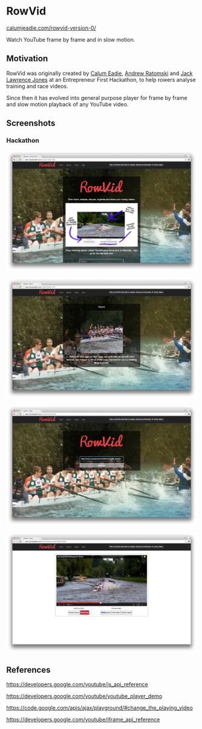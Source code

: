 RowVid
======

[calumjeadie.com/rowvid-version-0/](http://calumjeadie.com/rowvid-version-0/)

Watch YouTube frame by frame and in slow motion.

Motivation
----------

RowVid was originally created by [Calum Eadie](https://twitter.com/CalumJEadie), [Andrew Ratomski](https://twitter.com/AHTomski) and [Jack Lawrence Jones](https://twitter.com/busterlj) at an Entrepreneur First Hackathon, to help rowers analyse training and race videos.

Since then it has evolved into general purpose player for frame by frame and slow motion playback of any YouTube video.

Screenshots
-----------

### Hackathon

!["Home"](screenshots/hackathon/home.png)

!["Boom"](screenshots/hackathon/boom.png)

!["Search"](screenshots/hackathon/search.png)

!["Player"](screenshots/hackathon/player.png)

References
----------

https://developers.google.com/youtube/js_api_reference

https://developers.google.com/youtube/youtube_player_demo

https://code.google.com/apis/ajax/playground/#change_the_playing_video

https://developers.google.com/youtube/iframe_api_reference
